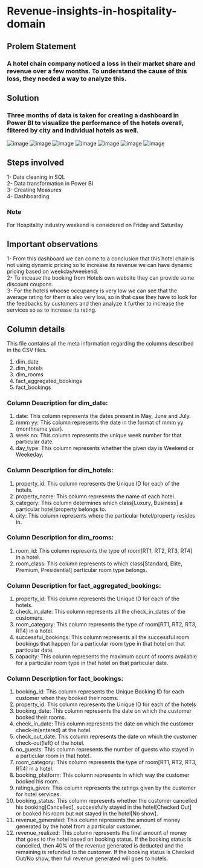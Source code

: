 # Revenue-insights-in-hospitality-domain

## Prolem Statement
### A hotel chain company noticed a loss in their market share and revenue over a few months. To understand the cause of this loss, they needed a way to analyze this.

## Solution
### Three months of data is taken for creating a dashboard in Power BI to visualize the performance of the hotels overall, filtered by city and individual hotels as well.
![image](https://user-images.githubusercontent.com/117555175/232653718-6c0f1860-c6de-4bd2-8d2c-4d07d55fcc72.png)
![image](https://user-images.githubusercontent.com/117555175/232656921-e55f285d-b5cd-4e3d-9fab-c62aebb6397e.png)
![image](https://user-images.githubusercontent.com/117555175/232657020-fb5c310d-5d6d-4589-b039-d08053b415e5.png)
![image](https://user-images.githubusercontent.com/117555175/232657183-40f0050e-c84e-4c24-a1f3-361be5488d46.png)
![image](https://user-images.githubusercontent.com/117555175/232657361-799c7171-838f-4a89-9c67-6eaf6d35f5b2.png)
![image](https://user-images.githubusercontent.com/117555175/232657468-34a56f3c-4c90-4be4-a367-22b6d5820271.png)
![image](https://user-images.githubusercontent.com/117555175/232657592-d7f83b3b-4230-4b95-9b51-daa2bc7decca.png)




## Steps involved
1- Data cleaning in SQL  
2- Data transformation in Power BI  
3- Creating Measures  
4- Dashboarding  

### Note
For Hospitality industry weekend is considered on Friday and Saturday  

## Important observations
1- From this dashboard we can come to a conclusion that this hotel chain is not using dynamic pricing so to increase its revenue we can have dynamic pricing based on weekday/weekend.  
2- To incease the booking from Hotels own website they can provide some discount coupons.  
3- For the hotels whoose occupancy is very low we can see that the average rating for them is also very low, so in that case they have to look for the feedbacks by customers and then analyze it further to increase the services so as to increase its rating.   

## Column details  
This file contains all the meta information regarding the columns described in the CSV files.  
1. dim_date  
2. dim_hotels  
3. dim_rooms  
4. fact_aggregated_bookings  
5. fact_bookings  


### Column Description for dim_date:  
1. date: This column represents the dates present in May, June and July.  
2. mmm yy: This column represents the date in the format of mmm yy (monthname year).  
3. week no: This column represents the unique week number for that particular date.  
4. day_type: This column represents whether the given day is Weekend or Weekeday.  



### Column Description for dim_hotels:  
1. property_id: This column represents the Unique ID for each of the hotels.  
2. property_name: This column represents the name of each hotel.  
3. category: This column determines which class[Luxury, Business] a particular hotel/property belongs to.   
4. city: This column represents where the particular hotel/property resides in.  



### Column Description for dim_rooms:  
1. room_id: This column represents the type of room[RT1, RT2, RT3, RT4] in a hotel.  
2. room_class: This column represents to which class[Standard, Elite, Premium, Presidential] particular room type belongs.  


### Column Description for fact_aggregated_bookings:  
1. property_id: This column represents the Unique ID for each of the hotels.  
2. check_in_date: This column represents all the check_in_dates of the customers.  
3. room_category: This column represents the type of room[RT1, RT2, RT3, RT4] in a hotel.  
4. successful_bookings: This column represents all the successful room bookings that happen for a particular room type in that hotel on that particular date.  
5. capacity: This column represents the maximum count of rooms available for a particular room type in that hotel on that particular date.  



### Column Description for fact_bookings:  
1. booking_id: This column represents the Unique Booking ID for each customer when they booked their rooms.  
2. property_id: This column represents the Unique ID for each of the hotels  
3. booking_date: This column represents the date on which the customer booked their rooms.  
4. check_in_date: This column represents the date on which the customer check-in(entered) at the hotel.  
5. check_out_date: This column represents the date on which the customer check-out(left) of the hotel.  
6. no_guests: This column represents the number of guests who stayed in a particular room in that hotel.  
7. room_category: This column represents the type of room[RT1, RT2, RT3, RT4] in a hotel.  
8. booking_platform: This column represents in which way the customer booked his room.  
9. ratings_given: This column represents the ratings given by the customer for hotel services.  
10. booking_status: This column represents whether the customer cancelled his booking[Cancelled], successfully stayed in the hotel[Checked Out] or booked his room but not stayed in the hotel[No show].  
11. revenue_generated: This column represents the amount of money generated by the hotel from a particular customer.  
12. revenue_realized: This column represents the final amount of money that goes to the hotel based on booking status. If the booking status is cancelled, then 40% of the revenue generated is deducted and the remaining is refunded to the customer. If the booking status is Checked Out/No show, then full revenue generated will goes to hotels.  

  
